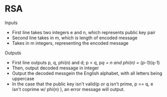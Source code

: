 # RSA
Inputs
* First line takes two integers e and n, which represents public key pair
* Second line takes in m, which is length of encoded message
* Takes in m integers, representing the encoded message

Outputs
* First line outputs p, q, phi(n) and d; p < q, p*q = n and phi(n) = (p-1)*(q-1)
* Then, output decoded message in integer
* Output the decoded messgein the English alphabet, with all letters being uppercase
* In the case that the public key isn't valid(p or q isn't prime, p == q, e isn't coprime w/ phi(n) ), an error message will output.
